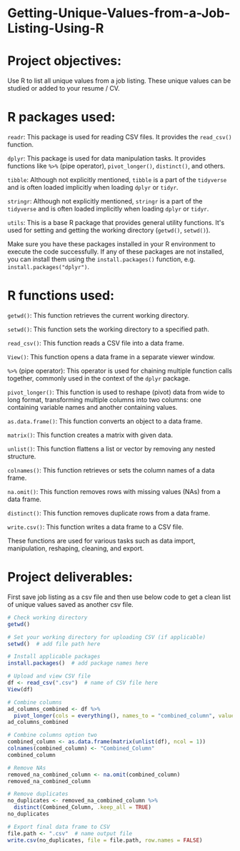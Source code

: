 # Getting-Unique-Values-from-a-Job-Listing-Using-R

# Project objectives:

Use R to list all unique values from a job listing. These unique values can be studied or added to your resume / CV.

# R packages used:

`readr`: This package is used for reading CSV files. It provides the `read_csv()` function.

`dplyr`: This package is used for data manipulation tasks. It provides functions like `%>%` (pipe operator), `pivot_longer()`, `distinct()`, and others.

`tibble`: Although not explicitly mentioned, `tibble` is a part of the `tidyverse` and is often loaded implicitly when loading `dplyr` or `tidyr`.

`stringr`: Although not explicitly mentioned, `stringr` is a part of the `tidyverse` and is often loaded implicitly when loading `dplyr` or `tidyr`.

`utils`: This is a base R package that provides general utility functions. It's used for setting and getting the working directory (`getwd()`, `setwd()`).

Make sure you have these packages installed in your R environment to execute the code successfully. If any of these packages are not installed, you can install them using the `install.packages()` function, e.g. `install.packages("dplyr")`.

# R functions used:

`getwd()`: This function retrieves the current working directory.

`setwd()`: This function sets the working directory to a specified path.

`read_csv()`: This function reads a CSV file into a data frame.

`View()`: This function opens a data frame in a separate viewer window.

`%>%` (pipe operator): This operator is used for chaining multiple function calls together, commonly used in the context of the `dplyr` package.

`pivot_longer()`: This function is used to reshape (pivot) data from wide to long format, transforming multiple columns into two columns: one containing variable names and another containing values.

`as.data.frame()`: This function converts an object to a data frame.

`matrix()`: This function creates a matrix with given data.

`unlist()`: This function flattens a list or vector by removing any nested structure.

`colnames()`: This function retrieves or sets the column names of a data frame.

`na.omit()`: This function removes rows with missing values (NAs) from a data frame.

`distinct()`: This function removes duplicate rows from a data frame.

`write.csv()`: This function writes a data frame to a CSV file.

These functions are used for various tasks such as data import, manipulation, reshaping, cleaning, and export.

# Project deliverables:

First save job listing as a csv file and then use below code to get a clean list of unique values saved as another csv file.

```R
# Check working directory
getwd()

# Set your working directory for uploading CSV (if applicable)
setwd()  # add file path here

# Install applicable packages
install.packages()  # add package names here

# Upload and view CSV file
df <- read_csv(".csv")  # name of CSV file here
View(df)

# Combine columns
ad_columns_combined <- df %>%
  pivot_longer(cols = everything(), names_to = "combined_column", values_to = "value")
ad_columns_combined

# Combine columns option two
combined_column <- as.data.frame(matrix(unlist(df), ncol = 1))
colnames(combined_column) <- "Combined_Column"
combined_column

# Remove NAs
removed_na_combined_column <- na.omit(combined_column)
removed_na_combined_column

# Remove duplicates
no_duplicates <- removed_na_combined_column %>%
  distinct(Combined_Column, .keep_all = TRUE)
no_duplicates

# Export final data frame to CSV
file.path <- ".csv"  # name output file
write.csv(no_duplicates, file = file.path, row.names = FALSE)
